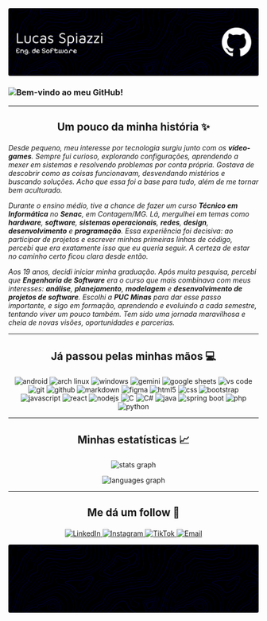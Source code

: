 <div> <img align="center" alt="Header" src="img/banner.png"> </div>

### ![Bem-vindo ao meu GitHub!](https://readme-typing-svg.demolab.com?font=Press+Start+2P&size=14&pause=1200&color=FFF&background=00000000&center=true&vCenter=true&width=800&lines=%3E+Bem-Vindo+ao+meu+GitHub!!;>+Meu+nome+é+Lucas+Spiazzi;>+Sou+Engenheiro+de+Software;>+Aqui+está+um+pouco+sobre+mim;>+Obrigado+pela+visita!!)

---

<h2 align="center"><p>Um pouco da minha história ✨</p></h2>

_Desde pequeno, meu interesse por tecnologia surgiu junto com os **vídeo-games**. Sempre fui curioso, explorando configurações, aprendendo a mexer em sistemas e resolvendo problemas por conta própria. Gostava de descobrir como as coisas funcionavam, desvendando mistérios e buscando soluções. Acho que essa foi a base para tudo, além de me tornar bem aculturado._

_Durante o ensino médio, tive a chance de fazer um curso **Técnico em Informática** no **Senac**, em Contagem/MG. Lá, mergulhei em temas como **hardware**, **software**, **sistemas operacionais**, **redes**, **design**, **desenvolvimento** e **programação**. Essa experiência foi decisiva: ao participar de projetos e escrever minhas primeiras linhas de código, percebi que era exatamente isso que eu queria seguir. A certeza de estar no caminho certo ficou clara desde então._

_Aos 19 anos, decidi iniciar minha graduação. Após muita pesquisa, percebi que **Engenharia de Software** era o curso que mais combinava com meus interesses: **análise**, **planejamento**, **modelagem** e **desenvolvimento de projetos de software**. Escolhi a **PUC Minas** para dar esse passo importante, e sigo em formação, aprendendo e evoluindo a cada semestre, tentando viver um pouco também. Tem sido uma jornada maravilhosa e cheia de novas visões, oportunidades e parcerias._

---

<h2 align="center"><p>Já passou pelas minhas mãos 💻</p></h2>

<p align="center">
  <img src="https://img.shields.io/badge/Android-0D1117.svg?style=for-the-badge&logo=Android&logoColor=3DDC84" height="25" alt="android"/>
  <img src="https://img.shields.io/badge/Arch%20Linux-0D1117.svg?style=for-the-badge&logo=Arch-Linux&logoColor=1793D1" height="25" alt="arch linux"/>
  <img src="https://img.shields.io/badge/Windows-0D1117.svg?style=for-the-badge&logo=Windows&logoColor=0078D6" height="25" alt="windows"/>
  <img src="https://img.shields.io/badge/Gemini-0D1117.svg?style=for-the-badge&logo=Google-Gemini&logoColor=4285F4" height="25" alt="gemini"/>
  <img src="https://img.shields.io/badge/Google%20Sheets-0D1117.svg?style=for-the-badge&logo=Google-Sheets&logoColor=34A853" height="25" alt="google sheets"/>
  <img src="https://img.shields.io/badge/VS%20Code-0D1117.svg?style=for-the-badge&logo=Visual-Studio-Code&logoColor=007ACC" height="25" alt="vs code"/>
  <img src="https://img.shields.io/badge/Git-0D1117.svg?style=for-the-badge&logo=Git&logoColor=F05032" height="25" alt="git"/>
  <img src="https://img.shields.io/badge/GitHub-0D1117.svg?style=for-the-badge&logo=GitHub&logoColor=181717" height="25" alt="github"/>
  <img src="https://img.shields.io/badge/Markdown-0D1117.svg?style=for-the-badge&logo=Markdown&logoColor=007ACC" height="25" alt="markdown"/>
  <img src="https://img.shields.io/badge/Figma-0D1117.svg?style=for-the-badge&logo=Figma&logoColor=a259ff" height="25" alt="figma"/>
  <img src="https://img.shields.io/badge/HTML5-0D1117.svg?style=for-the-badge&logo=HTML5&logoColor=007ACC" height="25" alt="html5"/>
  <img src="https://img.shields.io/badge/CSS-0D1117.svg?style=for-the-badge&logo=CSS3&logoColor=1572b6" height="25" alt="css"/>
  <img src="https://img.shields.io/badge/Bootstrap-0D1117.svg?style=for-the-badge&logo=Bootstrap&logoColor=8512fb" height="25" alt="bootstrap"/>
  <img src="https://img.shields.io/badge/JavaScript-0D1117.svg?style=for-the-badge&logo=JavaScript&logoColor=007ACC" height="25" alt="javascript"/>
  <img src="https://img.shields.io/badge/React-0D1117.svg?style=for-the-badge&logo=React&logoColor=61DAFB" height="25" alt="react"/>
  <img src="https://img.shields.io/badge/Node.js-0D1117.svg?style=for-the-badge&logo=nodedotjs&logoColor=5FA04E" height="25" alt="nodejs"/>
  <img src="https://img.shields.io/badge/C-0D1117.svg?style=for-the-badge&logo=C&logoColor=007ACC" height="25" alt="C"/>
  <img src="https://img.shields.io/badge/C%23-0D1117.svg?style=for-the-badge&logo=C-sharp&logoColor=239120" height="25" alt="C#"/>
  <img src="https://img.shields.io/badge/Java-0D1117.svg?style=for-the-badge&logo=Java&logoColor=037088" height="25" alt="java"/>
  <img src="https://img.shields.io/badge/Spring%20Boot-0D1117.svg?style=for-the-badge&logo=Spring-Boot&logoColor=6DB33F" height="25" alt="spring boot"/>
  <img src="https://img.shields.io/badge/PHP-0D1117.svg?style=for-the-badge&logo=PHP&logoColor=007ACC" height="25" alt="php"/>
  <img src="https://img.shields.io/badge/Python-0D1117.svg?style=for-the-badge&logo=Python&logoColor=3776AB" height="25" alt="python"/>
</p>

---

<h2 align="center"><p>Minhas estatísticas 📈</p></h2>

<p align="center">
  <img src="https://github-readme-stats.vercel.app/api?username=Catmaitachi&hide_title=false&hide_rank=false&show_icons=true&include_all_commits=true&count_private=true&disable_animations=false&theme=tokyonight&locale=pt-br&hide_border=true&bg_color=00000000" height="135" alt="stats graph"  />
</p>

<p align="center">
  <img src="https://github-readme-stats.vercel.app/api/top-langs?username=Catmaitachi&locale=pt-br&hide_title=false&layout=compact&langs_count=5&theme=tokyonight&hide_border=true&bg_color=00000000" height="135" alt="languages graph"  />
</p>

---

<h2 align="center"><p>Me dá um follow 🥺</p></h2>

<p align="center">
  <a href="https://www.linkedin.com/in/lucasspiazzi/" target="_blank" rel="noopener noreferrer">
  <img src="https://img.shields.io/badge/LinkedIn-0D1117.svg?style=for-the-badge&logo=LinkedIn&logoColor=0077B5" height="32" alt="LinkedIn" />
  </a>
  <a href="https://www.instagram.com/luu.spz" target="_blank" rel="noopener noreferrer">
  <img src="https://img.shields.io/badge/Instagram-0D1117.svg?style=for-the-badge&logo=Instagram&logoColor=007ACC" height="32" alt="Instagram" />
  </a>
  <a href="https://www.tiktok.com/@catmaitachi" target="_blank" rel="noopener noreferrer">
  <img src="https://img.shields.io/badge/TikTok-0D1117.svg?style=for-the-badge&logo=TikTok&logoColor=007ACC" height="32" alt="TikTok" />
  </a>
  <a href="mailto:lukasspiazzi@outlook.com" target="_blank" rel="noopener noreferrer">
  <img src="https://img.shields.io/badge/Email-0D1117.svg?style=for-the-badge&logo=Gmail&logoColor=007ACC" height="32" alt="Email" />
  </a>
</p>

<div> <img align="center" alt="Header" src="img/footer.png"> </div>
